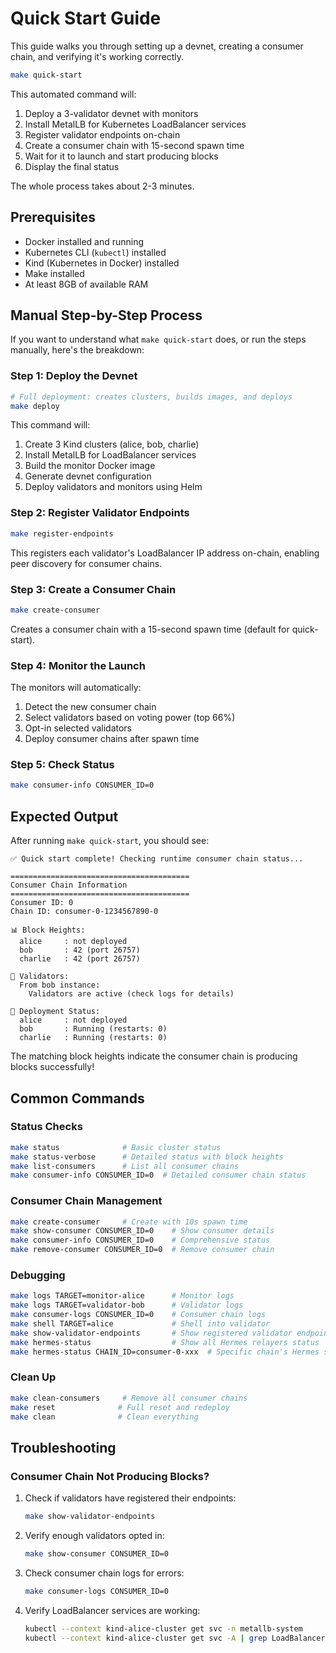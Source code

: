 # Quick Start Guide

This guide walks you through setting up a devnet, creating a consumer chain, and verifying it's working correctly.

```bash
make quick-start
```

This automated command will:

1. Deploy a 3-validator devnet with monitors
2. Install MetalLB for Kubernetes LoadBalancer services
3. Register validator endpoints on-chain
4. Create a consumer chain with 15-second spawn time
5. Wait for it to launch and start producing blocks
6. Display the final status

The whole process takes about 2-3 minutes.

## Prerequisites

- Docker installed and running
- Kubernetes CLI (`kubectl`) installed
- Kind (Kubernetes in Docker) installed
- Make installed
- At least 8GB of available RAM

## Manual Step-by-Step Process

If you want to understand what `make quick-start` does, or run the steps manually, here's the breakdown:

### Step 1: Deploy the Devnet

```bash
# Full deployment: creates clusters, builds images, and deploys
make deploy
```

This command will:
1. Create 3 Kind clusters (alice, bob, charlie)
2. Install MetalLB for LoadBalancer services
3. Build the monitor Docker image
4. Generate devnet configuration
5. Deploy validators and monitors using Helm

### Step 2: Register Validator Endpoints

```bash
make register-endpoints
```

This registers each validator's LoadBalancer IP address on-chain, enabling peer discovery for consumer chains.

### Step 3: Create a Consumer Chain

```bash
make create-consumer
```

Creates a consumer chain with a 15-second spawn time (default for quick-start).

### Step 4: Monitor the Launch

The monitors will automatically:
1. Detect the new consumer chain
2. Select validators based on voting power (top 66%)
3. Opt-in selected validators
4. Deploy consumer chains after spawn time

### Step 5: Check Status

```bash
make consumer-info CONSUMER_ID=0
```

## Expected Output

After running `make quick-start`, you should see:

```text
✅ Quick start complete! Checking runtime consumer chain status...

========================================
Consumer Chain Information
========================================
Consumer ID: 0
Chain ID: consumer-0-1234567890-0

📊 Block Heights:
  alice     : not deployed
  bob       : 42 (port 26757)
  charlie   : 42 (port 26757)

👥 Validators:
  From bob instance:
    Validators are active (check logs for details)

🔗 Deployment Status:
  alice     : not deployed
  bob       : Running (restarts: 0)
  charlie   : Running (restarts: 0)
```

The matching block heights indicate the consumer chain is producing blocks successfully!

## Common Commands

### Status Checks

```bash
make status              # Basic cluster status
make status-verbose      # Detailed status with block heights
make list-consumers      # List all consumer chains
make consumer-info CONSUMER_ID=0  # Detailed consumer chain status
```

### Consumer Chain Management

```bash
make create-consumer     # Create with 10s spawn time
make show-consumer CONSUMER_ID=0    # Show consumer details
make consumer-info CONSUMER_ID=0    # Comprehensive status
make remove-consumer CONSUMER_ID=0  # Remove consumer chain
```

### Debugging

```bash
make logs TARGET=monitor-alice      # Monitor logs
make logs TARGET=validator-bob      # Validator logs
make consumer-logs CONSUMER_ID=0    # Consumer chain logs
make shell TARGET=alice             # Shell into validator
make show-validator-endpoints       # Show registered validator endpoints
make hermes-status                  # Show all Hermes relayers status
make hermes-status CHAIN_ID=consumer-0-xxx  # Specific chain's Hermes status
```

### Clean Up

```bash
make clean-consumers     # Remove all consumer chains
make reset              # Full reset and redeploy
make clean              # Clean everything
```

## Troubleshooting

### Consumer Chain Not Producing Blocks?

1. Check if validators have registered their endpoints:

   ```bash
   make show-validator-endpoints
   ```

2. Verify enough validators opted in:

   ```bash
   make show-consumer CONSUMER_ID=0
   ```

3. Check consumer chain logs for errors:

   ```bash
   make consumer-logs CONSUMER_ID=0
   ```

4. Verify LoadBalancer services are working:

   ```bash
   kubectl --context kind-alice-cluster get svc -n metallb-system
   kubectl --context kind-alice-cluster get svc -A | grep LoadBalancer
   ```
